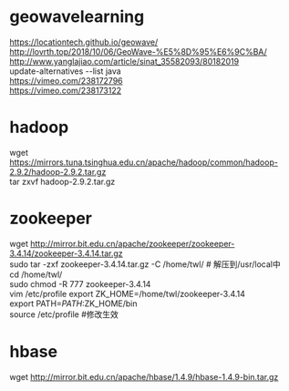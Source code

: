 # geowavelearning
https://locationtech.github.io/geowave/<br/>
http://lovrth.top/2018/10/06/GeoWave-%E5%8D%95%E6%9C%BA/<br/>
http://www.yanglajiao.com/article/sinat_35582093/80182019 <br/>
update-alternatives --list java<br/>
https://vimeo.com/238172796<br/>
https://vimeo.com/238173122<br/>

# hadoop
wget https://mirrors.tuna.tsinghua.edu.cn/apache/hadoop/common/hadoop-2.9.2/hadoop-2.9.2.tar.gz<br/>
tar zxvf hadoop-2.9.2.tar.gz<br/>

# zookeeper
wget http://mirror.bit.edu.cn/apache/zookeeper/zookeeper-3.4.14/zookeeper-3.4.14.tar.gz<br/>
sudo tar -zxf zookeeper-3.4.14.tar.gz -C /home/twl/  # 解压到/usr/local中<br/>
cd /home/twl/ <br/>
sudo chmod -R 777 zookeeper-3.4.14<br/>
vim /etc/profile
export ZK_HOME=/home/twl/zookeeper-3.4.14<br/>
export PATH=$PATH:$ZK_HOME/bin<br/>
source /etc/profile	    #修改生效<br/>

# hbase
wget http://mirror.bit.edu.cn/apache/hbase/1.4.9/hbase-1.4.9-bin.tar.gz<br/>

